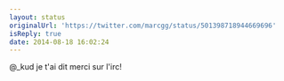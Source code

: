 ```yaml
---
layout: status
originalUrl: 'https://twitter.com/marcgg/status/501398718944669696'
isReply: true
date: 2014-08-18 16:02:24
---
```


@_kud je t'ai dit merci sur l'irc!

